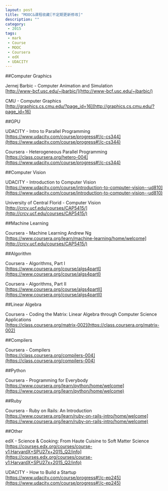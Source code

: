 ```yaml
---
layout: post
title: "MOOC&课程收藏[不定期更新修改]"
description: ""
category: 
 - 2015
tags:
 - mark
 - Course
 - MOOC
 - Coursera
 - edX
 - UDACITY
---
```



##Computer Graphics
  
Jernej Barbic -  Computer Animation and Simulation  
[http://www-bcf.usc.edu/~jbarbic/](http://www-bcf.usc.edu/~jbarbic/) 

CMU - Computer Graphics  
[http://graphics.cs.cmu.edu/?page_id=16](http://graphics.cs.cmu.edu/?page_id=16)

##GPU

UDACITY - Intro to Parallel Programming  
[https://www.udacity.com/course/progress#!/c-cs344](https://www.udacity.com/course/progress#!/c-cs344)  

Coursera - Heterogeneous Parallel Programming  
[https://class.coursera.org/hetero-004](https://www.udacity.com/course/progress#!/c-cs344)

##Computer Vision

UDACITY - Introduction to Computer Vision  
[https://www.udacity.com/course/introduction-to-computer-vision--ud810](https://www.udacity.com/course/introduction-to-computer-vision--ud810)

University of Central Florid - Computer Vision  
[http://crcv.ucf.edu/courses/CAP5415/](http://crcv.ucf.edu/courses/CAP5415/)

##Machine Learning

Coursera - Machine Learning Andrew Ng  
[https://www.coursera.org/learn/machine-learning/home/welcome](http://crcv.ucf.edu/courses/CAP5415/)

##Algorithm

Coursera - Algorithms, Part I  
[https://www.coursera.org/course/algs4partI](https://www.coursera.org/course/algs4partI)

Coursera - Algorithms, Part II  
[https://www.coursera.org/course/algs4partII](https://www.coursera.org/course/algs4partII)


##Linear Algebra

Coursera - Coding the Matrix: Linear Algebra through Computer Science Applications  
[https://class.coursera.org/matrix-002](https://class.coursera.org/matrix-002)

##Compilers

Coursera - Compilers  
[https://class.coursera.org/compilers-004](https://class.coursera.org/compilers-004)

##Python

Coursera - Programming for Everybody  
[https://www.coursera.org/learn/python/home/welcome](https://www.coursera.org/learn/python/home/welcome)

##Ruby

Coursera - Ruby on Rails: An Introduction  
[https://www.coursera.org/learn/ruby-on-rails-intro/home/welcome](https://www.coursera.org/learn/ruby-on-rails-intro/home/welcome)


##Other

edX - Science & Cooking: From Haute Cuisine to Soft Matter Science  
[https://courses.edx.org/courses/course-v1:HarvardX+SPU27x+2015_Q2/info](https://courses.edx.org/courses/course-v1:HarvardX+SPU27x+2015_Q2/info)

UDACITY - How to Build a Startup  
[https://www.udacity.com/course/progress#!/c-ep245](https://www.udacity.com/course/progress#!/c-ep245)